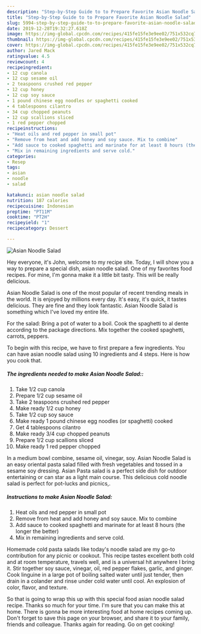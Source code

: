 ```yaml
---
description: "Step-by-Step Guide to to Prepare Favorite Asian Noodle Salad"
title: "Step-by-Step Guide to to Prepare Favorite Asian Noodle Salad"
slug: 5994-step-by-step-guide-to-to-prepare-favorite-asian-noodle-salad
date: 2019-12-28T19:32:27.618Z
image: https://img-global.cpcdn.com/recipes/415fe15fe3e9ee02/751x532cq70/asian-noodle-salad-recipe-main-photo.jpg
thumbnail: https://img-global.cpcdn.com/recipes/415fe15fe3e9ee02/751x532cq70/asian-noodle-salad-recipe-main-photo.jpg
cover: https://img-global.cpcdn.com/recipes/415fe15fe3e9ee02/751x532cq70/asian-noodle-salad-recipe-main-photo.jpg
author: Jared Mack
ratingvalue: 4.5
reviewcount: 4
recipeingredient:
- 12 cup canola
- 12 cup sesame oil
- 2 teaspoons crushed red pepper
- 12 cup honey
- 12 cup soy sauce
- 1 pound chinese egg noodles or spaghetti cooked
- 4 tablespoons cilantro
- 34 cup chopped peanuts
- 12 cup scallions sliced
- 1 red pepper chopped
recipeinstructions:
- "Heat oils and red pepper in small pot"
- "Remove from heat and add honey and soy sauce. Mix to combine"
- "Add sauce to cooked spaghetti and marinate for at least 8 hours (the longer the better)"
- "Mix in remaining ingredients and serve cold."
categories:
- Resep
tags:
- asian
- noodle
- salad

katakunci: asian noodle salad
nutrition: 187 calories
recipecuisine: Indonesian
preptime: "PT11M"
cooktime: "PT2H"
recipeyield: "1"
recipecategory: Dessert

---
```



![Asian Noodle Salad](https://img-global.cpcdn.com/recipes/415fe15fe3e9ee02/751x532cq70/asian-noodle-salad-recipe-main-photo.jpg)

Hey everyone, it's John, welcome to my recipe site. Today, I will show you a way to prepare a special dish, asian noodle salad. One of my favorites food recipes. For mine, I'm gonna make it a little bit tasty. This will be really delicious.

Asian Noodle Salad is one of the most popular of recent trending meals in the world. It is enjoyed by millions every day. It's easy, it's quick, it tastes delicious. They are fine and they look fantastic. Asian Noodle Salad is something which I've loved my entire life.

For the salad: Bring a pot of water to a boil. Cook the spaghetti to al dente according to the package directions. Mix together the cooked spaghetti, carrots, peppers.


To begin with this recipe, we have to first prepare a few ingredients. You can have asian noodle salad using 10 ingredients and 4 steps. Here is how you cook that.

##### The ingredients needed to make Asian Noodle Salad::

1. Take 1/2 cup canola
1. Prepare 1/2 cup sesame oil
1. Take 2 teaspoons crushed red pepper
1. Make ready 1/2 cup honey
1. Take 1/2 cup soy sauce
1. Make ready 1 pound chinese egg noodles (or spaghetti) cooked
1. Get 4 tablespoons cilantro
1. Make ready 3/4 cup chopped peanuts
1. Prepare 1/2 cup scallions sliced
1. Make ready 1 red pepper chopped


In a medium bowl combine, sesame oil, vinegar, soy. Asian Noodle Salad is an easy oriental pasta salad filled with fresh vegetables and tossed in a sesame soy dressing. Asian Pasta salad is a perfect side dish for outdoor entertaining or can star as a light main course. This delicious cold noodle salad is perfect for pot-lucks and picnics,. 

##### Instructions to make Asian Noodle Salad:

1. Heat oils and red pepper in small pot
1. Remove from heat and add honey and soy sauce. Mix to combine
1. Add sauce to cooked spaghetti and marinate for at least 8 hours (the longer the better)
1. Mix in remaining ingredients and serve cold.


Homemade cold pasta salads like today&#39;s noodle salad are my go-to contribution for any picnic or cookout. This recipe tastes excellent both cold and at room temperature, travels well, and is a universal hit anywhere I bring it. Stir together soy sauce, vinegar, oil, red pepper flakes, garlic, and ginger. Cook linguine in a large pot of boiling salted water until just tender, then drain in a colander and rinse under cold water until cool. An explosion of color, flavor, and texture. 

So that is going to wrap this up with this special food asian noodle salad recipe. Thanks so much for your time. I'm sure that you can make this at home. There is gonna be more interesting food at home recipes coming up. Don't forget to save this page on your browser, and share it to your family, friends and colleague. Thanks again for reading. Go on get cooking!
